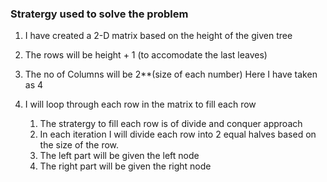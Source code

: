 ### Stratergy used to solve the problem

1. I have created a 2-D matrix based on the height of the given tree
2. The rows will be height + 1 (to accomodate the last leaves)
3. The no of Columns will be 2**(size of each number) Here I have taken as 4
4. I will loop through each row in the matrix to fill each row

    1. The stratergy to fill each row is of divide and conquer approach
    2. In each iteration I will divide each row into 2 equal halves based on the size of the row.
    3. The left part will be given the left node 
    4. The right part will be given the right node